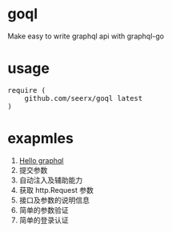 # goql
Make easy to write graphql api with graphql-go

# usage
<pre>
require (
	github.com/seerx/goql latest
)
</pre>

# exapmles
<ol>
    <li><a href="https://github.com/seerx/goql/tree/master/examples/hello">Hello graphql</a></li>
    <li>提交参数</li>
    <li>自动注入及辅助能力</li>
    <li>获取 http.Request 参数</li>
    <li>接口及参数的说明信息</li>
    <li>简单的参数验证</li>
    <li>简单的登录认证</li>
</ol>